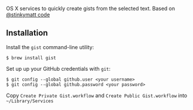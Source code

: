 OS X services to quickly create gists from the selected text. Based on [@stinkymatt code](https://gist.github.com/1233190#gistcomment-81187)

## Installation

Install the ``gist`` command-line utility:

    $ brew install gist

Set up up your GitHub credentials with ``git``:

    $ git config --global github.user <your username>
    $ git config --global github.password <your password>

Copy ``Create Private Gist.workflow`` and ``Create Public Gist.workflow`` into ``~/Library/Services``
